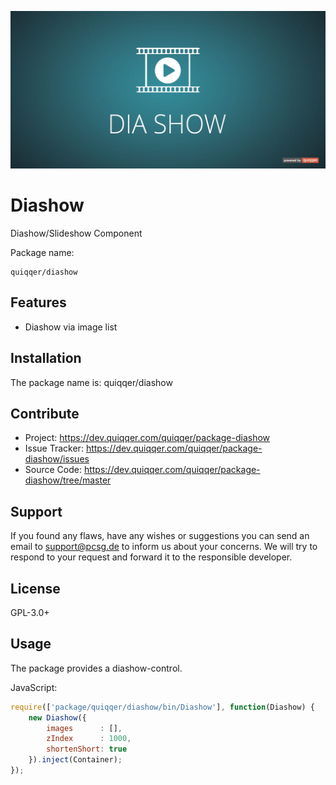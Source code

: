 ![Diashow](bin/images/Readme.jpg)


Diashow
========

Diashow/Slideshow Component

Package name:

    quiqqer/diashow


Features
--------

- Diashow via image list


Installation
------------

The package name is: quiqqer/diashow


Contribute
----------

- Project: https://dev.quiqqer.com/quiqqer/package-diashow
- Issue Tracker: https://dev.quiqqer.com/quiqqer/package-diashow/issues
- Source Code: https://dev.quiqqer.com/quiqqer/package-diashow/tree/master


Support
-------

If you found any flaws, have any wishes or suggestions you can send an email
to [support@pcsg.de](mailto:support@pcsg.de) to inform us about your concerns. 
We will try to respond to your request and forward it to the responsible developer.



License
-------

GPL-3.0+



Usage
-----

The package provides a diashow-control.

JavaScript:

```javascript
require(['package/quiqqer/diashow/bin/Diashow'], function(Diashow) {
    new Diashow({
        images      : [],
        zIndex      : 1000,
        shortenShort: true
    }).inject(Container);
});
```

